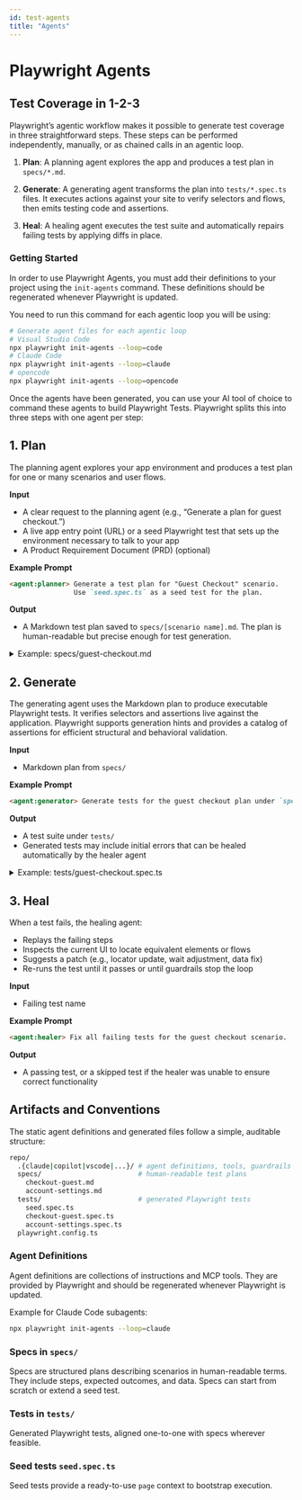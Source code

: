 ```yaml
---
id: test-agents
title: "Agents"
---
```


# Playwright Agents

## Test Coverage in 1-2-3

Playwright’s agentic workflow makes it possible to generate test coverage in three straightforward steps.
These steps can be performed independently, manually, or as chained calls in an agentic loop.

1. **Plan**: A planning agent explores the app and produces a test plan in `specs/*.md`.

2. **Generate**: A generating agent transforms the plan into `tests/*.spec.ts` files. It executes actions against your site to verify selectors and flows, then emits testing code and assertions.

3. **Heal**: A healing agent executes the test suite and automatically repairs failing tests by applying diffs in place.

### Getting Started

In order to use Playwright Agents, you must add their definitions to your project using
the `init-agents` command. These definitions should be regenerated whenever Playwright
is updated.

You need to run this command for each agentic loop you will be using:

```bash
# Generate agent files for each agentic loop
# Visual Studio Code
npx playwright init-agents --loop=code
# Claude Code
npx playwright init-agents --loop=claude
# opencode
npx playwright init-agents --loop=opencode
```

Once the agents have been generated, you can use your AI tool of choice to command these agents to build Playwright Tests. Playwright splits this into three steps with one agent per step:

## 1. Plan

The planning agent explores your app environment and produces a test plan for one or many scenarios and user flows.

**Input**

* A clear request to the planning agent (e.g., “Generate a plan for guest checkout.”)
* A live app entry point (URL) or a seed Playwright test that sets up the environment necessary to talk to your app
* A Product Requirement Document (PRD) (optional)

**Example Prompt**

```markdown
<agent:planner> Generate a test plan for "Guest Checkout" scenario.
                Use `seed.spec.ts` as a seed test for the plan.
```

**Output**

* A Markdown test plan saved to `specs/[scenario name].md`. The plan is human-readable but precise enough for test generation.

<details>
<summary>Example: specs/guest-checkout.md</summary>

```markdown
# Feature: Guest Checkout

## Purpose
Allow a user to purchase without creating an account.

## Preconditions
- Test seed `tests/seed.spec.ts`.
- Payment sandbox credentials available via env vars.

## Scenarios

### SC-1: Add single item to cart and purchase
**Steps**
1. Open home page.
2. Search for "Wireless Mouse".
3. Open product page and add to cart.
4. Proceed to checkout as guest.
5. Fill shipping and payment details.
6. Confirm order.

**Expected**
- Cart count increments after item is added.
- Checkout page shows item, price, tax, and total.
- Order confirmation number appears; status is "Processing".

### SC-2: Tax and shipping recalculation on address change
**Steps**
1. Start checkout with a CA address.
2. Change state to NY.

**Expected**
- Tax and shipping values recalculate.

## Data
- Product SKU: `WM-123`
- Payment: sandbox card `4111 1111 1111 1111`, valid expiry, CVV `123`.

## Methodology
*Optional notes about testing methodology*
```
</details>

## 2. Generate

The generating agent uses the Markdown plan to produce executable Playwright tests.
It verifies selectors and assertions live against the application. Playwright supports
generation hints and provides a catalog of assertions for efficient structural and
behavioral validation.

**Input**

* Markdown plan from `specs/`

**Example Prompt**

```markdown
<agent:generator> Generate tests for the guest checkout plan under `specs/`.
```

**Output**

* A test suite under `tests/`
* Generated tests may include initial errors that can be healed automatically by the healer agent

<details>
<summary>Example: tests/guest-checkout.spec.ts</summary>

```ts
import { test, expect } from '@playwright/test';

test.describe('Guest Checkout', () => {
  test('SC-1: add item and purchase', async ({ page }) => {
    await page.goto('/');
    await page.getByRole('searchbox', { name: /search/i }).fill('Wireless Mouse');
    await page.getByRole('button', { name: /search/i }).click();

    await page.getByRole('link', { name: /wireless mouse/i }).click();
    await page.getByRole('button', { name: /add to cart/i }).click();

    // Assertion: cart badge increments
    await expect(page.getByTestId('cart-badge')).toHaveText('1');

    await page.getByRole('link', { name: /checkout/i }).click();
    await page.getByRole('button', { name: /continue as guest/i }).click();

    // Fill checkout form
    await page.getByLabel('Email').fill(process.env.CHECKOUT_EMAIL!);
    await page.getByLabel('Full name').fill('Alex Guest');
    await page.getByLabel('Address').fill('1 Market St');
    await page.getByLabel('City').fill('San Francisco');
    await page.getByLabel('State').selectOption('CA');
    await page.getByLabel('ZIP').fill('94105');

    // Payment (sandbox)
    const frame = page.frameLocator('[data-testid="card-iframe"]');
    await frame.getByLabel('Card number').fill('4111111111111111');
    await frame.getByLabel('MM / YY').fill('12/30');
    await frame.getByLabel('CVC').fill('123');

    await page.getByRole('button', { name: /pay/i }).click();

    // Assertions: confirmation invariants
    await expect(page).toHaveURL(/\/orders\/\w+\/confirmation/);
    await expect(page.getByRole('heading', { name: /thank you/i })).toBeVisible();
    await expect(page.getByTestId('order-status')).toHaveText(/processing/i);

    // Optional visual check
    await expect(page.locator('[data-testid="order-summary"]')).toHaveScreenshot();
  });
});
```
</details>

## 3. Heal

When a test fails, the healing agent:

* Replays the failing steps
* Inspects the current UI to locate equivalent elements or flows
* Suggests a patch (e.g., locator update, wait adjustment, data fix)
* Re-runs the test until it passes or until guardrails stop the loop

**Input**

* Failing test name

**Example Prompt**

```markdown
<agent:healer> Fix all failing tests for the guest checkout scenario.
```

**Output**

* A passing test, or a skipped test if the healer was unable to ensure correct functionality

## Artifacts and Conventions

The static agent definitions and generated files follow a simple, auditable structure:

```bash
repo/
  .{claude|copilot|vscode|...}/ # agent definitions, tools, guardrails
  specs/                        # human-readable test plans
    checkout-guest.md
    account-settings.md
  tests/                        # generated Playwright tests
    seed.spec.ts
    checkout-guest.spec.ts
    account-settings.spec.ts
  playwright.config.ts
```

### Agent Definitions

Agent definitions are collections of instructions and MCP tools. They are provided by
Playwright and should be regenerated whenever Playwright is updated.

Example for Claude Code subagents:

```bash
npx playwright init-agents --loop=claude
```

### Specs in `specs/`

Specs are structured plans describing scenarios in human-readable terms. They include
steps, expected outcomes, and data. Specs can start from scratch or extend a seed test.

### Tests in `tests/`

Generated Playwright tests, aligned one-to-one with specs wherever feasible.

### Seed tests `seed.spec.ts`

Seed tests provide a ready-to-use `page` context to bootstrap execution.

